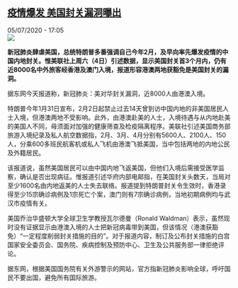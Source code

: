 <!--1593964573000-->
[疫情爆发 美国封关漏洞曝出](http://www.rfi.fr//cn/%E4%B8%AD%E5%9B%BD/20200705-%E7%96%AB%E6%83%85%E7%88%86%E5%8F%91-%E7%BE%8E%E5%9B%BD%E5%B0%81%E5%85%B3%E6%BC%8F%E6%B4%9E%E6%9B%9D%E5%87%BA)
------

<div>05/07/2020 - 17:05</div><img src="https://s.rfi.fr/media/display/98668290-0d6d-11ea-ab97-005056bfe576/w:310/p:16x9/2011-08-12_800USA-STATUE-LIBERTY.JPG"><p><strong>新冠肺炎肆虐美国，总统特朗普多番强调自己今年2月，及早向率先爆发疫情的中国内地封关。惟美联社上周六（4日）引述数据，显示美国封关首3个月内，仍有近8000名中外旅客经香港及澳门入境，报道形容港澳两地获豁免是美国封关的漏洞。</strong></p><div class="t-content__body u-clearfix"><div class="m-interstitial"></div><p>据东网今天报道称，新冠肺炎：美对华封关漏洞，近8000人由港澳入境。</p><p>特朗普今年1月31日宣布，2月2日起禁止过去14天曾到访中国内地的非美国居民人士入境，但港澳两地不受影响。此外，由港澳赴美的人士，入境待遇与从内地赴美的美国人不同，毋须面对加强的健康筛查及检疫隔离程序。美联社引述美国商务部旅游入境纪录及私人航空数据指，2月、3月、4月分别有5600人、2100人、150人，分乘600多班民航客机或私人飞机由港澳飞抵美国，当中包括两地的内地公民及外籍居民。</p><p>该报道说，虽然美国居民可以由中国内地飞返美国，但他们入境后需接受医学监察，确认是否出现病征。惟报道引述华府内部电邮指，在美国封关头数天，当局对至少1600名由内地返美的人士失去联络。报道提到特朗普封关令生效时，香港录得至少15宗确诊病例及1宗死亡个案，澳门则有7宗确诊病例，当地初期病例均与武汉市疫情有关。</p><p>美国乔治华盛顿大学全球卫生学教授瓦尔德曼（Ronald Waldman）表示，虽然现时没有证据显示由港澳入境的人士把新冠病毒带到美国，但该情况（港澳获豁免）“一定程度削弱封关措施的目的”。对于报道内容，制订及公布封关措施的白宫国家安全委员会、国务院、疾病控制及预防中心、卫生及公共服务部一律拒绝评论。</p><p>据东网，根据美国国务院有关外游警示的网站，官方指新冠肺炎影响全球，呼吁国民不要出国，避免所有国际旅游。</p><div class="o-self-promo o-self-promo--nl o-self-promo--hidden" data-selfpromo-newsletter></div><div class="o-self-promo o-self-promo--app o-self-promo--hidden" data-selfpromo-app></div></div>
